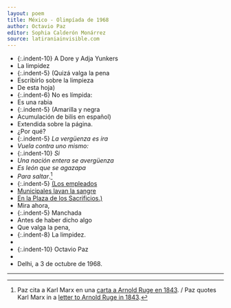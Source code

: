 ```yaml
---
layout: poem
title: México - Olimpíada de 1968
author: Octavio Paz
editor: Sophia Calderón Monárrez
source: latiraniainvisible.com
---
```


- {:.indent-10} A Dore y Adja Yunkers
- La limpidez
- {:.indent-5} (Quizá valga la pena
- Escribirlo sobre la limpieza
- De esta hoja)
- {:.indent-6} No es límpida:
- Es una rabia
- {:.indent-5} (Amarilla y negra
- Acumulación de bilis en español)
- Extendida sobre la página.
- ¿Por qué?
- {:.indent-5} *La vergüenza es ira*
- *Vuela contra uno mismo:*
- {:.indent-10} *Si*
- *Una nación entera se avergüenza*
- *Es león que se agazapa*
- *Para saltar*.[^fn1]
- {:.indent-5} [(Los empleados](https://imagenes.elpais.com/resizer/v2/NRI46MJ3GZMMBK7AHAEULY6VXQ.jpg?auth=84c423db1189c85961e04085c568d6fdd38a5fb418f624c801499b07857ad475&width=1960)
- [Municipales lavan la sangre](https://imagenes.elpais.com/resizer/v2/NRI46MJ3GZMMBK7AHAEULY6VXQ.jpg?auth=84c423db1189c85961e04085c568d6fdd38a5fb418f624c801499b07857ad475&width=1960)
- [En la Plaza de los Sacrificios.)](https://imagenes.elpais.com/resizer/v2/NRI46MJ3GZMMBK7AHAEULY6VXQ.jpg?auth=84c423db1189c85961e04085c568d6fdd38a5fb418f624c801499b07857ad475&width=1960)
- Mira ahora,
- {:.indent-5} Manchada
- Antes de haber dicho algo
- Que valga la pena,
- {:.indent-8} La limpidez.
- 
- {:.indent-10} Octavio Paz
- 
- Delhi, a 3 de octubre de 1968.

---

  [^fn1]: Paz cita a Karl Marx en una [carta a Arnold Ruge en 1843](http://grupgerminal.org/?q=system/files/1843.03-00-cartaruge-marx.pdf). / Paz quotes Karl Marx in a [letter to Arnold Ruge in 1843](https://www.marxists.org/archive/marx/works/1843/letters/43_03-alt.htm#:~:text=Shame%20is%20a%20kind%20of,the%20wretches%20are%20still%20patriots.).
